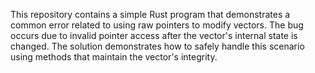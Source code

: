 This repository contains a simple Rust program that demonstrates a common error related to using raw pointers to modify vectors.  The bug occurs due to invalid pointer access after the vector's internal state is changed.  The solution demonstrates how to safely handle this scenario using methods that maintain the vector's integrity.